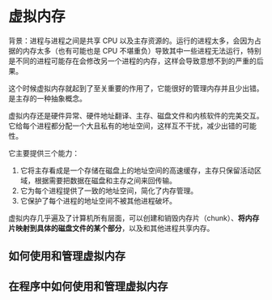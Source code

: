 # 虚拟内存

背景：进程与进程之间是共享 CPU 以及主存资源的。运行的进程太多，会因为占据的内存太多（也有可能也是 CPU 不堪重负）导致其中一些进程无法运行，特别是不同的进程可能存在会修改另一个进程的内存，这样会导致意想不到的严重的后果。

这个时候虚拟内存就起到了至关重要的作用了，它能很好的管理内存并且少出错。是主存的一种抽象概念。

虚拟内存还是硬件异常、硬件地址翻译、主存、磁盘文件和内核软件的完美交互。它给每个进程都分配一个大且私有的地址空间，这样互不干扰，减少出错的可能性。

它主要提供三个能力：

1. 它将主存看成是一个存储在磁盘上的地址空间的高速缓存，主存只保留活动区域，根据需要把数据在磁盘和主存之间来回传输。
2. 它为每个进程提供了一致的地址空间，简化了内存管理。
3. 它保护了每个进程的地址空间不被其他进程破坏。

虚拟内存几乎遍及了计算机所有层面，可以创建和销毁内存片（chunk）、**将内存片映射到具体的磁盘文件的某个部分**，以及和其他进程共享内存。

## 如何使用和管理虚拟内存



## 在程序中如何使用和管理虚拟内存